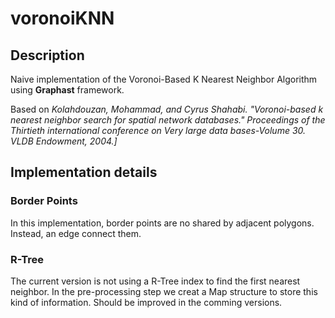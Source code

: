 # voronoiKNN
## Description
Naive implementation of the Voronoi-Based K Nearest Neighbor Algorithm using **Graphast** framework.

Based on *Kolahdouzan, Mohammad, and Cyrus Shahabi. "Voronoi-based k nearest neighbor search for spatial network databases." Proceedings of the Thirtieth international conference on Very large data bases-Volume 30. VLDB Endowment, 2004.]*

## Implementation details
### Border Points
In this implementation, border points are no shared by adjacent polygons. Instead, an edge connect them.

### R-Tree

The current version is not using a R-Tree index to find the first nearest neighbor. In the pre-processing step we creat a Map structure to store this kind of information. Should be improved in the comming versions.